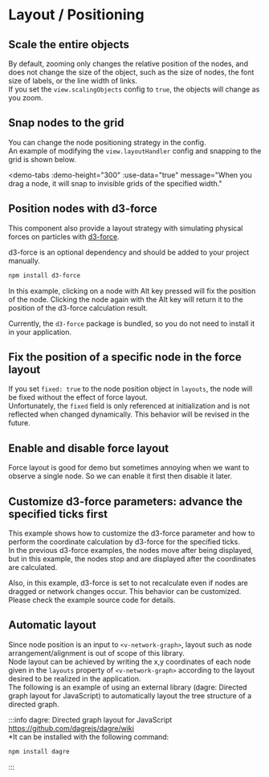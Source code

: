 # Layout / Positioning

## Scale the entire objects

By default, zooming only changes the relative position of the nodes,
and does not change the size of the object, such as the size of nodes,
the font size of labels, or the line width of links.  
If you set the `view.scalingObjects` config to `true`, the objects
will change as you zoom.

<demo-tabs :demo-height="250" :use-data="true">
<template v-slot:demo>
  <DemoScaleObjects />
</template>
<template v-slot:source>

  <<< @/.vitepress/components/02_layout/01/ScaleObjects.vue{9}

</template>
<template v-slot:data>

  <<< @/.vitepress/components/02_layout/01/data.ts

</template>
</demo-tabs>

## Snap nodes to the grid

You can change the node positioning strategy in the config.  
An example of modifying the `view.layoutHandler` config and snapping to
the grid is shown below.

<demo-tabs
  :demo-height="300"
  :use-data="true"
  message="When you drag a node, it will snap to invisible grids of the specified width."
>
<template v-slot:demo>
  <DemoSnapToGrid />
</template>
<template v-slot:source>

  <<< @/.vitepress/components/02_layout/02/SnapToGrid.vue{7}

</template>
<template v-slot:data>

  <<< @/.vitepress/components/02_layout/02/data.ts

</template>
</demo-tabs>

## Position nodes with d3-force

This component also provide a layout strategy with simulating
physical forces on particles with [d3-force](https://github.com/d3/d3-force).

d3-force is an optional dependency and should be added to your project manually.

```bash
npm install d3-force
```

In this example, clicking on a node with Alt key pressed will fix
the position of the node. Clicking the node again with the Alt key
will return it to the position of the d3-force calculation result.

<demo-tabs>
<template v-slot:demo>
  <DemoD3Force />
</template>
<template v-slot:source>

  <<< @/.vitepress/components/02_layout/03/D3Force.vue{4-8,24-46}

</template>
</demo-tabs>

Currently, the `d3-force` package is bundled, so you do not need
to install it in your application.


## Fix the position of a specific node in the force layout

If you set `fixed: true` to the node position object in `layouts`,
the node will be fixed without the effect of force layout.  
Unfortunately, the `fixed` field is only referenced at
initialization and is not reflected when changed dynamically.
This behavior will be revised in the future.

<demo-tabs>
<template v-slot:demo>
  <DemoD3ForceFixed />
</template>
<template v-slot:source>

  <<< @/.vitepress/components/02_layout/04/D3ForceFixed.vue{15-24}

</template>
</demo-tabs>

## Enable and disable force layout

Force layout is good for demo but sometimes annoying when we
want to observe a single node. So we can enable it first then disable it later.

<demo-tabs>
<template v-slot:demo>
  <DemoLayoutSwitching />
</template>
<template v-slot:source>

  <<< @/.vitepress/components/02_layout/05/LayoutSwitching.vue{17-26}

</template>
</demo-tabs>


## Customize d3-force parameters: advance the specified ticks first

This example shows how to customize the d3-force parameter and how to perform
the coordinate calculation by d3-force for the specified ticks.  
In the previous d3-force examples, the nodes move after being displayed,
but in this example, the nodes stop and are displayed after the coordinates
are calculated.

Also, in this example, d3-force is set to not recalculate even if nodes are
dragged or network changes occur. This behavior can be customized.
Please check the example source code for details.

<demo-tabs :use-data="true">
<template v-slot:demo>
  <DemoD3Customize />
</template>
<template v-slot:source>

  <<< @/.vitepress/components/02_layout/06/D3Customize.vue{17-19,32-33}

</template>
<template v-slot:data>

  <<< @/.vitepress/components/02_layout/06/data.ts

</template>
</demo-tabs>



## Automatic layout

Since node position is an input to `<v-network-graph>`, layout such
as node arrangement/alignment is out of scope of this library.  
Node layout can be achieved by writing the x,y coordinates of each
node given in the `layouts` property of `<v-network-graph>` according
to the layout desired to be realized in the application.  
The following is an example of using an external library (dagre:
Directed graph layout for JavaScript) to automatically layout the
tree structure of a directed graph.

<demo-tabs :use-data="true">
<template v-slot:demo>
  <DemoLayout />
</template>
<template v-slot:source>

  <<< @/.vitepress/components/02_layout/07/Layout.vue{38-99}

</template>
<template v-slot:data>

  <<< @/.vitepress/components/02_layout/07/data.ts

</template>
</demo-tabs>

:::info
dagre: Directed graph layout for JavaScript  
https://github.com/dagrejs/dagre/wiki  
*It can be installed with the following command:

```bash
npm install dagre
```
:::

<script setup>
import DemoScaleObjects from '../.vitepress/components/02_layout/01/ScaleObjects.vue'
import DemoSnapToGrid from '../.vitepress/components/02_layout/02/SnapToGrid.vue'
import DemoD3Force from '../.vitepress/components/02_layout/03/D3Force.vue'
import DemoD3ForceFixed from '../.vitepress/components/02_layout/04/D3ForceFixed.vue'
import DemoLayoutSwitching from '../.vitepress/components/02_layout/05/LayoutSwitching.vue'
import DemoD3Customize from '../.vitepress/components/02_layout/06/D3Customize.vue'
import DemoLayout from '../.vitepress/components/02_layout/07/Layout.vue'
</script>
